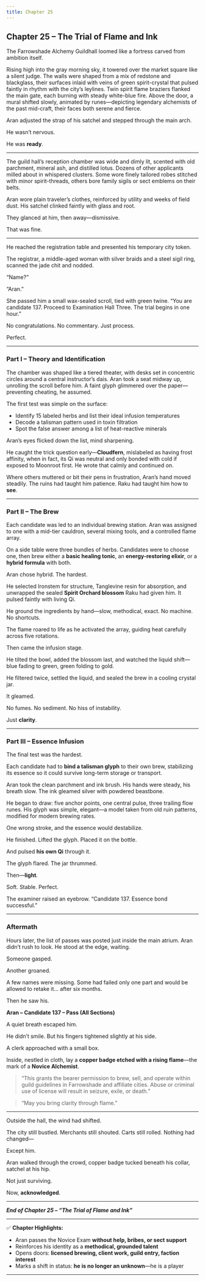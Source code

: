 ```yaml
---
title: Chapter 25
---
```


## **Chapter 25 – The Trial of Flame and Ink**

The Farrowshade Alchemy Guildhall loomed like a fortress carved from ambition itself.

Rising high into the gray morning sky, it towered over the market square like a silent judge. The walls were shaped from a mix of redstone and blackglass, their surfaces inlaid with veins of green spirit-crystal that pulsed faintly in rhythm with the city’s leylines. Twin spirit flame braziers flanked the main gate, each burning with steady white-blue fire. Above the door, a mural shifted slowly, animated by runes—depicting legendary alchemists of the past mid-craft, their faces both serene and fierce.

Aran adjusted the strap of his satchel and stepped through the main arch.

He wasn’t nervous.

He was **ready**.

---

The guild hall’s reception chamber was wide and dimly lit, scented with old parchment, mineral ash, and distilled lotus. Dozens of other applicants milled about in whispered clusters. Some wore finely tailored robes stitched with minor spirit-threads, others bore family sigils or sect emblems on their belts.

Aran wore plain traveler’s clothes, reinforced by utility and weeks of field dust. His satchel clinked faintly with glass and root.

They glanced at him, then away—dismissive.

That was fine.

---

He reached the registration table and presented his temporary city token.

The registrar, a middle-aged woman with silver braids and a steel sigil ring, scanned the jade chit and nodded.

“Name?”

“Aran.”

She passed him a small wax-sealed scroll, tied with green twine. “You are candidate 137. Proceed to Examination Hall Three. The trial begins in one hour.”

No congratulations. No commentary. Just process.

Perfect.

---

### **Part I – Theory and Identification**

The chamber was shaped like a tiered theater, with desks set in concentric circles around a central instructor’s dais. Aran took a seat midway up, unrolling the scroll before him. A faint glyph glimmered over the paper—preventing cheating, he assumed.

The first test was simple on the surface:

- Identify 15 labeled herbs and list their ideal infusion temperatures  
- Decode a talisman pattern used in toxin filtration  
- Spot the false answer among a list of heat-reactive minerals

Aran’s eyes flicked down the list, mind sharpening.

He caught the trick question early—**Cloudfern**, mislabeled as having frost affinity, when in fact, its Qi was neutral and only bonded with cold if exposed to Moonroot first. He wrote that calmly and continued on.

Where others muttered or bit their pens in frustration, Aran’s hand moved steadily. The ruins had taught him patience. Raku had taught him how to **see**.

---

### **Part II – The Brew**

Each candidate was led to an individual brewing station. Aran was assigned to one with a mid-tier cauldron, several mixing tools, and a controlled flame array.

On a side table were three bundles of herbs. Candidates were to choose one, then brew either a **basic healing tonic**, an **energy-restoring elixir**, or a **hybrid formula** with both.

Aran chose hybrid. The hardest.

He selected Ironstem for structure, Tanglevine resin for absorption, and unwrapped the sealed **Spirit Orchard blossom** Raku had given him. It pulsed faintly with living Qi.

He ground the ingredients by hand—slow, methodical, exact. No machine. No shortcuts.

The flame roared to life as he activated the array, guiding heat carefully across five rotations.

Then came the infusion stage.

He tilted the bowl, added the blossom last, and watched the liquid shift—blue fading to green, green folding to gold.

He filtered twice, settled the liquid, and sealed the brew in a cooling crystal jar.

It gleamed.

No fumes. No sediment. No hiss of instability.

Just **clarity**.

---

### **Part III – Essence Infusion**

The final test was the hardest.

Each candidate had to **bind a talisman glyph** to their own brew, stabilizing its essence so it could survive long-term storage or transport.

Aran took the clean parchment and ink brush. His hands were steady, his breath slow. The ink gleamed silver with powdered beastbone.

He began to draw: five anchor points, one central pulse, three trailing flow runes. His glyph was simple, elegant—a model taken from old ruin patterns, modified for modern brewing rates.

One wrong stroke, and the essence would destabilize.

He finished. Lifted the glyph. Placed it on the bottle.

And pulsed **his own Qi** through it.

The glyph flared. The jar thrummed.

Then—**light**.

Soft. Stable. Perfect.

The examiner raised an eyebrow. “Candidate 137. Essence bond successful.”

---

### **Aftermath**

Hours later, the list of passes was posted just inside the main atrium. Aran didn’t rush to look. He stood at the edge, waiting.

Someone gasped.

Another groaned.

A few names were missing. Some had failed only one part and would be allowed to retake it… after six months.

Then he saw his.

**Aran – Candidate 137 – Pass (All Sections)**

A quiet breath escaped him.

He didn’t smile. But his fingers tightened slightly at his side.

A clerk approached with a small box.

Inside, nestled in cloth, lay a **copper badge etched with a rising flame**—the mark of a **Novice Alchemist**.

> “This grants the bearer permission to brew, sell, and operate within guild guidelines in Farrowshade and affiliate cities. Abuse or criminal use of license will result in seizure, exile, or death.”

> “May you bring clarity through flame.”

---

Outside the hall, the wind had shifted.

The city still bustled. Merchants still shouted. Carts still rolled. Nothing had changed—

Except him.

Aran walked through the crowd, copper badge tucked beneath his collar, satchel at his hip.

Not just surviving.

Now, **acknowledged**.

---

***End of Chapter 25 – “The Trial of Flame and Ink”***

---

✅ **Chapter Highlights:**
- Aran passes the Novice Exam **without help, bribes, or sect support**  
- Reinforces his identity as a **methodical, grounded talent**  
- Opens doors: **licensed brewing, client work, guild entry, faction interest**  
- Marks a shift in status: **he is no longer an unknown**—he is a player

---
